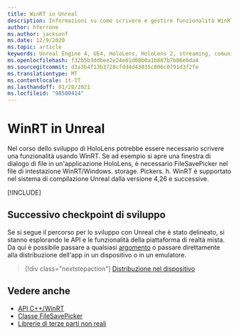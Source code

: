 ```yaml
---
title: WinRT in Unreal
description: Informazioni su come scrivere e gestire funzionalità WinRT personalizzate in app Real realtà miste per dispositivi HoloLens.
author: hferrone
ms.author: jacksonf
ms.date: 12/9/2020
ms.topic: article
keywords: Unreal Engine 4, UE4, HoloLens, HoloLens 2, streaming, comunicazione remota, realtà mista, sviluppo, Guida introduttiva, funzionalità, nuovo progetto, emulatore, documentazione, guide, funzionalità, ologrammi, sviluppo di giochi, cuffie per realtà mista, auricolare di realtà mista, auricolare di realtà virtuale, WinRT, DLL
ms.openlocfilehash: f32b5b3ddbee2e24e61d08b0a1b887b7b06e6da4
ms.sourcegitcommit: d3a3b4f13b3728cfdd4d43035c806c0791d3f2fe
ms.translationtype: MT
ms.contentlocale: it-IT
ms.lasthandoff: 01/20/2021
ms.locfileid: "98580414"
---
```

# <a name="winrt-in-unreal"></a>WinRT in Unreal

Nel corso dello sviluppo di HoloLens potrebbe essere necessario scrivere una funzionalità usando WinRT. Se ad esempio si apre una finestra di dialogo di file in un'applicazione HoloLens, è necessario FileSavePicker nel file di intestazione WinRT/Windows. storage. Pickers. h. WinRT è supportato nel sistema di compilazione Unreal dalla versione 4,26 e successive.

[!INCLUDE[](includes/tabs-winRT.md)]

## <a name="next-development-checkpoint"></a>Successivo checkpoint di sviluppo

Se si segue il percorso per lo sviluppo con Unreal che è stato delineato, si stanno esplorando le API e le funzionalità della piattaforma di realtà mista. Da qui è possibile passare a qualsiasi [argomento](unreal-development-overview.md#3-advanced-features) o passare direttamente alla distribuzione dell'app in un dispositivo o in un emulatore.

> [!div class="nextstepaction"]
> [Distribuzione nel dispositivo](unreal-deploying.md)

## <a name="see-also"></a>Vedere anche

* [API C++/WinRT](/windows/uwp/cpp-and-winrt-apis/)
* [Classe FileSavePicker](/uwp/api/Windows.Storage.Pickers.FileSavePicker) 
* [Librerie di terze parti non reali](https://docs.unrealengine.com/Programming/BuildTools/UnrealBuildTool/ThirdPartyLibraries/index.html)